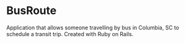 BusRoute
========

Application that allows someone travelling by bus in Columbia, SC to schedule a transit trip. Created with Ruby on Rails.
